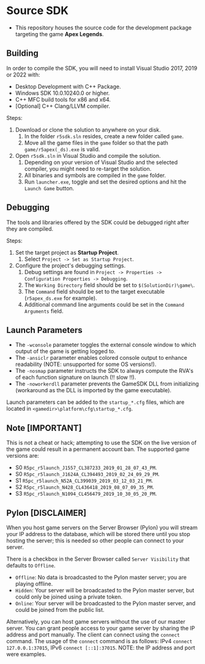 # Source SDK
* This repository houses the source code for the development package targeting the game **Apex Legends**.

## Building
In order to compile the SDK, you will need to install Visual Studio 2017, 2019 or 2022 with:
* Desktop Development with C++ Package.
* Windows SDK 10.0.10240.0 or higher.
* C++ MFC build tools for x86 and x64.
* [Optional] C++ Clang/LLVM compiler.

Steps:
1. Download or clone the solution to anywhere on your disk.
    1. In the folder `r5sdk.sln` resides, create a new folder called `game`.
    2. Move all the game files in the `game` folder so that the path `game/r5apex(_ds).exe` is valid.
2. Open `r5sdk.sln` in Visual Studio and compile the solution.
    1. Depending on your version of Visual Studio and the selected compiler, you might need to re-target the solution.
    2. All binaries and symbols are compiled in the `game` folder.
    3. Run `launcher.exe`, toggle and set the desired options and hit the `Launch Game` button.

## Debugging
The tools and libraries offered by the SDK could be debugged right after they are compiled.

Steps:
1. Set the target project as **Startup Project**.
    1. Select `Project -> Set as Startup Project`.
2. Configure the project's debugging settings.
    1. Debug settings are found in `Project -> Properties -> Configuration Properties -> Debugging`.
    2. The `Working Directory` field should be set to `$(SolutionDir)\game\`.
    3. The `Command` field should be set to the target executable (`r5apex_ds.exe` for example).
    4. Additional command line arguments could be set in the `Command Arguments` field.

## Launch Parameters
- The `-wconsole` parameter toggles the external console window to which output of the game is getting logged to.
- The `-ansiclr` parameter enables colored console output to enhance readability (NOTE: unsupported for some OS versions!).
- The `-nosmap` parameter instructs the SDK to always compute the RVA's of each function signature on launch (!! slow !!).
- The `-noworkerdll` parameter prevents the GameSDK DLL from initializing (workaround as the DLL is imported by the game executable).

Launch parameters can be added to the `startup_*.cfg` files,
which are located in `<gamedir>\platform\cfg\startup_*.cfg`.

## Note [IMPORTANT]
This is not a cheat or hack; attempting to use the SDK on the live version of the game could result in a permanent account ban.
The supported game versions are:

 * S0 `R5pc_r5launch_J1557_CL387233_2019_01_28_07_43_PM`.
 * S0 `R5pc_r5launch_J1624A_CL394493_2019_02_24_09_29_PM`.
 * S1 `R5pc_r5launch_N52A_CL399039_2019_03_12_03_21_PM`.
 * S2 `R5pc_r5launch_N428_CL436418_2019_08_07_09_35_PM`.
 * S3 `R5pc_r5launch_N1094_CL456479_2019_10_30_05_20_PM`.

## Pylon [DISCLAIMER]
When you host game servers on the Server Browser (Pylon) you will stream your IP address to the database,
which will be stored there until you stop hosting the server; this is needed so other people can connect to your server.

There is a checkbox in the Server Browser called `Server Visibility` that defaults to `Offline`.
- `Offline`: No data is broadcasted to the Pylon master server; you are playing offline.
- `Hidden`: Your server will be broadcasted to the Pylon master server, but could only be joined using a private token.
- `Online`: Your server will be broadcasted to the Pylon master server, and could be joined from the public list.

Alternatively, you can host game servers without the use of our master server. You can grant people access to your game server
by sharing the IP address and port manually. The client can connect using the `connect` command. The usage of the `connect`
command is as follows: IPv4 `connect 127.0.0.1:37015`, IPv6 `connect [::1]:37015`. NOTE: the IP address and port were examples.
